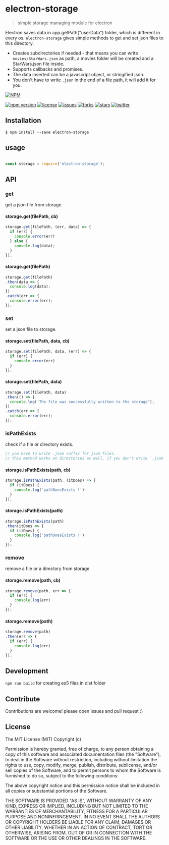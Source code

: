 # electron-storage

> simple storage managing module for electron

Electron saves data in app.getPath("userData") folder, which is different in every os.
```electron-storage``` gives simple methods to get and set json files to this directory.

* Creates subdirectories if needed - that means you can write ```movies/StarWars.json``` as path, a movies folder will be created and a StarWars.json file inside.
* Supports callbacks and promises.
* The data inserted can be a javascript object, or stringified json.
* You don't have to write ```.json``` in the end of a file path, it will add it for you.

[![NPM](https://nodei.co/npm/electron-storage.png?downloads=true&downloadRank=true)](https://nodei.co/npm/electron-storage/)

[![npm version](https://badge.fury.io/js/electron-storage.svg)](https://badge.fury.io/js/electron-storage)
[![license](https://img.shields.io/badge/license-MIT-blue.svg)](https://github.com/Cocycles/electron-storage)
[![issues](https://img.shields.io/github/issues/Cocycles/electron-storage.svg)](https://github.com/Cocycles/electron-storage)
[![forks](https://img.shields.io/github/forks/Cocycles/electron-storage.svg)](https://github.com/Cocycles/electron-storage)
[![stars](https://img.shields.io/github/stars/Cocycles/electron-storage.svg)](https://github.com/Cocycles/electron-storage)
[![twitter](https://img.shields.io/twitter/url/http/shields.io.svg?style=social&maxAge=2592000)](https://twitter.com/intent/tweet?text=https://github.com/Cocycles/electron-storage&url=%5Bobject%20Object%5D)

## Installation

```
$ npm install --save electron-storage
```
## usage
```js

const storage = require('electron-storage');
```
## API

### get
get a json file from storage.

#### storage.get(filePath, cb)
```js
storage.get(filePath, (err, data) => {
  if (err) {
    console.error(err)
  } else {
    console.log(data);
  }
});
```

#### storage.get(filePath)
```js
storage.get(filePath)
.then(data => {
  console.log(data);
})
.catch(err => {
  console.error(err);
});
```

### set
set a json file to storage.

#### storage.set(filePath, data, cb)
```js
storage.set(filePath, data, (err) => {
  if (err) {
    console.error(err)
  }
});
```

#### storage.set(filePath, data)
```js
storage.set(filePath, data)
.then(() => {
  console.log('The file was successfully written to the storage');
})
.catch(err => {
  console.error(err);
});
```

### isPathExists
check if a file or directory exists.

```js
// you have to write .json suffix for json files.
// this method works on directories as well, if you don't write `.json` suffix it checks for a directory.
```

#### storage.isPathExists(path, cb)
```js
storage.isPathExists(path, (itDoes) => {
  if (itDoes) {
    console.log('pathDoesExists !')
  }
});
```

#### storage.isPathExists(path)
```js
storage.isPathExists(path)
.then(itDoes => {
  if (itDoes) {
    console.log('pathDoesExists !')
  }
});
```

### remove
remove a file or a directory from storage

#### storage.remove(path, cb)
```js
storage.remove(path, err => {
  if (err) {
    console.log(err)
  }
});
```

#### storage.remove(path)
```js
storage.remove(path)
.then(err => {
  if (err) {
    console.log(err)
  }
});
```

## Development
``` npm run build ```
for creating es5 files in dist folder

## Contribute
Contributions are welcome! please open issues and pull request :)

## License
The MIT License (MIT)
Copyright (c) <year> <copyright holders>

Permission is hereby granted, free of charge, to any person obtaining a copy of this software and associated documentation files (the "Software"), to deal in the Software without restriction, including without limitation the rights to use, copy, modify, merge, publish, distribute, sublicense, and/or sell copies of the Software, and to permit persons to whom the Software is furnished to do so, subject to the following conditions:

The above copyright notice and this permission notice shall be included in all copies or substantial portions of the Software.

THE SOFTWARE IS PROVIDED "AS IS", WITHOUT WARRANTY OF ANY KIND, EXPRESS OR IMPLIED, INCLUDING BUT NOT LIMITED TO THE WARRANTIES OF MERCHANTABILITY, FITNESS FOR A PARTICULAR PURPOSE AND NONINFRINGEMENT. IN NO EVENT SHALL THE AUTHORS OR COPYRIGHT HOLDERS BE LIABLE FOR ANY CLAIM, DAMAGES OR OTHER LIABILITY, WHETHER IN AN ACTION OF CONTRACT, TORT OR OTHERWISE, ARISING FROM, OUT OF OR IN CONNECTION WITH THE SOFTWARE OR THE USE OR OTHER DEALINGS IN THE SOFTWARE.
